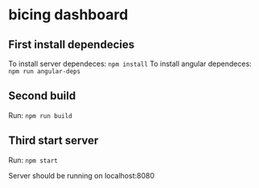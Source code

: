 # bicing dashboard

## First install dependecies

To install server dependeces: `npm install`
To install angular dependeces: `npm run angular-deps`

## Second build

Run: `npm run build`

## Third start server

Run: `npm start`

Server should be running on localhost:8080
